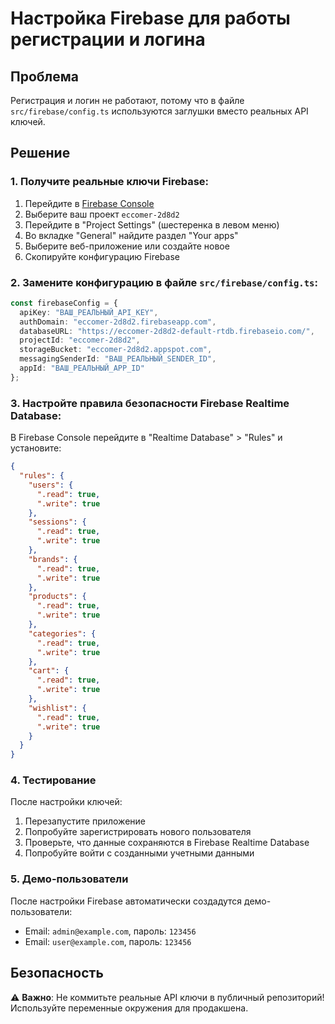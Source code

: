 # Настройка Firebase для работы регистрации и логина

## Проблема
Регистрация и логин не работают, потому что в файле `src/firebase/config.ts` используются заглушки вместо реальных API ключей.

## Решение

### 1. Получите реальные ключи Firebase:

1. Перейдите в [Firebase Console](https://console.firebase.google.com/)
2. Выберите ваш проект `eccomer-2d8d2`
3. Перейдите в "Project Settings" (шестеренка в левом меню)
4. Во вкладке "General" найдите раздел "Your apps"
5. Выберите веб-приложение или создайте новое
6. Скопируйте конфигурацию Firebase

### 2. Замените конфигурацию в файле `src/firebase/config.ts`:

```typescript
const firebaseConfig = {
  apiKey: "ВАШ_РЕАЛЬНЫЙ_API_KEY",
  authDomain: "eccomer-2d8d2.firebaseapp.com",
  databaseURL: "https://eccomer-2d8d2-default-rtdb.firebaseio.com/",
  projectId: "eccomer-2d8d2",
  storageBucket: "eccomer-2d8d2.appspot.com",
  messagingSenderId: "ВАШ_РЕАЛЬНЫЙ_SENDER_ID",
  appId: "ВАШ_РЕАЛЬНЫЙ_APP_ID"
};
```

### 3. Настройте правила безопасности Firebase Realtime Database:

В Firebase Console перейдите в "Realtime Database" > "Rules" и установите:

```json
{
  "rules": {
    "users": {
      ".read": true,
      ".write": true
    },
    "sessions": {
      ".read": true,
      ".write": true
    },
    "brands": {
      ".read": true,
      ".write": true
    },
    "products": {
      ".read": true,
      ".write": true
    },
    "categories": {
      ".read": true,
      ".write": true
    },
    "cart": {
      ".read": true,
      ".write": true
    },
    "wishlist": {
      ".read": true,
      ".write": true
    }
  }
}
```

### 4. Тестирование

После настройки ключей:
1. Перезапустите приложение
2. Попробуйте зарегистрировать нового пользователя
3. Проверьте, что данные сохраняются в Firebase Realtime Database
4. Попробуйте войти с созданными учетными данными

### 5. Демо-пользователи

После настройки Firebase автоматически создадутся демо-пользователи:
- Email: `admin@example.com`, пароль: `123456`
- Email: `user@example.com`, пароль: `123456`

## Безопасность

⚠️ **Важно**: Не коммитьте реальные API ключи в публичный репозиторий! 
Используйте переменные окружения для продакшена.
